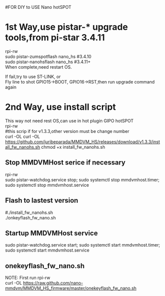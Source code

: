 #FOR DIY to USE Nano hotSPOT

# 1st Way,use pistar-* upgrade tools,from pi-star 3.4.11
rpi-rw   
sudo pistar-zumspotflash nano_hs #3.4.10  
sudo pistar-nanohsflash nano_hs #3.4.11+  
When complete,need restart OS.  
 
If fail,try to use ST-LINK, or   
Fly line to shot GPIO15->BOOT, GPIO16->RST,then run upgrade command again   
 
# 2nd Way, use install script
This way not need rest OS,can use in hot plugin GIPO hotSPOT  
rpi-rw  
#this scrip if for v1.3.3,other version must be change number  
curl -OL  curl -OL https://github.com/juribeparada/MMDVM_HS/releases/download/v1.3.3/install_fw_nanohs.sh
chmod +x install_fw_nanohs.sh




## Stop MMDVMHost serice if necessary
rpi-rw    
sudo pistar-watchdog.service stop; sudo systemctl stop mmdvmhost.timer; sudo systemctl stop mmdvmhost.service  

## Flash to lastest version  
#./install_fw_nanohs.sh  
./onkeyflash_fw_nano.sh

## Startup MMDVMHost service   
sudo pistar-watchdog.service start; sudo systemctl start mmdvmhost.timer; sudo systemctl start mmdvmhost.service    


## onekeyflash_fw_nano.sh  
NOTE: First run rpi-rw   
curl -OL https://raw.github.com/nano-mmdvm/MMDVM_HS_firmware/master/onekeyflash_fw_nano.sh  

 